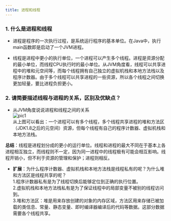 ```yaml
---
title: 进程和线程
---
```


### 1\. 什么是进程和线程

-   进程是程序的一次执行过程，是系统运行程序的基本单位。在Java中，执行main函数即是启动了一个JVM进程。
    
-   线程是进程中更小的执行单位，一个进程可以产生多个线程。进程是资源分配的最小单位，而线程CPU执行时的最小单位。从JVM角度看，线程可以共享进程中的堆和元空间等，而每个线程拥有自己独立的虚拟机栈和本地方法栈以及程序计数器。由于多个线程可以共享进程的一些资源，所以各个线程之间切换更加轻量，要比进程负担更小。
     <!--more-->

### 2\. 请简要描述线程与进程的关系，区别及优缺点？

-   从JVM角度说说进程和线程之间的关系  
    ![pic1](https://s1.ax1x.com/2020/07/17/UyDCY6.jpg)  
    从上图可以看出：一个进程可以有多个线程，多个线程共享进程的堆和方法区（JDK1.8之后的元空间）资源，但每个线程有自己的程序计数器、虚拟机栈和本地方法栈。
    

**总结**：线程是进程划分成的更小的运行单位。线程和进程的最大不同在于基本上各进程相互独立，而线程则不一定，因为同一进程中的线程极有可能会相互影响。线程开销小，但不利于资源的管理和保护；进程则相反。

-   **扩展**：为什么程序计数器、虚拟机栈和本地方法栈是线程私有的呢？为什么堆和方法区是线程共享的呢？  
    1.程序计数器私有是为了线程切换后能够定位到正确的执行位置。  
    2.虚拟机栈和本地方法栈私有是为了保证线程中的局部变量不被别的线程访问到。  
    3.堆和方法区：堆是用来存放创建的对象的内存区域，方法区用来存储已被加载的类信息、常量、静态变量、即时编译器编译后的代码等数据。这部分数据需要各个线程共享。